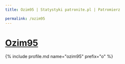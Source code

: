 ```yaml
---
title: Ozim95 | Statystyki patronite.pl | Patromierz

permalink: /ozim95
---
```


# [Ozim95](https://patronite.pl/ozim95)

{% include profile.md name="ozim95" prefix="o" %}
